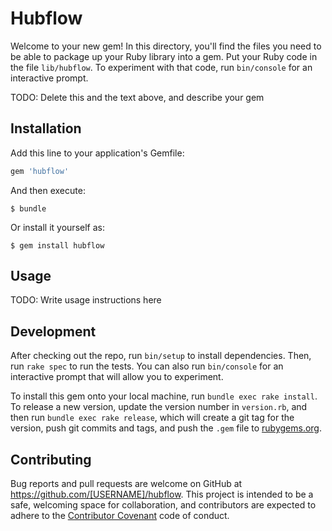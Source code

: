 # Hubflow

Welcome to your new gem! In this directory, you'll find the files you need to be able to package up your Ruby library into a gem. Put your Ruby code in the file `lib/hubflow`. To experiment with that code, run `bin/console` for an interactive prompt.

TODO: Delete this and the text above, and describe your gem

## Installation

Add this line to your application's Gemfile:

```ruby
gem 'hubflow'
```

And then execute:

    $ bundle

Or install it yourself as:

    $ gem install hubflow

## Usage

TODO: Write usage instructions here

## Development

After checking out the repo, run `bin/setup` to install dependencies. Then, run `rake spec` to run the tests. You can also run `bin/console` for an interactive prompt that will allow you to experiment.

To install this gem onto your local machine, run `bundle exec rake install`. To release a new version, update the version number in `version.rb`, and then run `bundle exec rake release`, which will create a git tag for the version, push git commits and tags, and push the `.gem` file to [rubygems.org](https://rubygems.org).

## Contributing

Bug reports and pull requests are welcome on GitHub at https://github.com/[USERNAME]/hubflow. This project is intended to be a safe, welcoming space for collaboration, and contributors are expected to adhere to the [Contributor Covenant](http://contributor-covenant.org) code of conduct.

